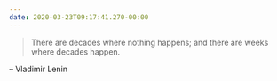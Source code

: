 ```yaml
---
date: 2020-03-23T09:17:41.270-00:00
---
```

> There are decades where nothing happens; and there are weeks where decades happen.

– Vladimir Lenin
